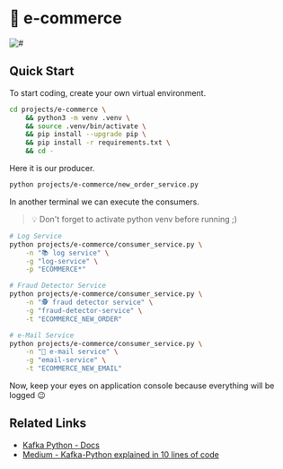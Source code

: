 # 🛒 e-commerce

![#](https://img.shields.io/badge/python-3.10.x-yellow.svg)

## Quick Start

To start coding, create your own virtual environment.

```bash
cd projects/e-commerce \
    && python3 -m venv .venv \
    && source .venv/bin/activate \
    && pip install --upgrade pip \
    && pip install -r requirements.txt \
    && cd -
```

Here it is our producer.

```bash
python projects/e-commerce/new_order_service.py
```

In another terminal we can execute the consumers.
> 💡 Don't forget to activate python venv before running ;)

```bash
# Log Service
python projects/e-commerce/consumer_service.py \
    -n "📚 log service" \
    -g "log-service" \
    -p "ECOMMERCE*"

# Fraud Detector Service
python projects/e-commerce/consumer_service.py \
    -n "🕵️ fraud detector service" \
    -g "fraud-detector-service" \
    -t "ECOMMERCE_NEW_ORDER"

# e-Mail Service
python projects/e-commerce/consumer_service.py \
    -n "📧 e-mail service" \
    -g "email-service" \
    -t "ECOMMERCE_NEW_EMAIL"
```

Now, keep your eyes on application console because everything will be logged 😉

## Related Links

- [Kafka Python - Docs](https://kafka-python.readthedocs.io/en/master/index.html)
- [Medium - Kafka-Python explained in 10 lines of code](https://towardsdatascience.com/kafka-python-explained-in-10-lines-of-code-800e3e07dad1)
